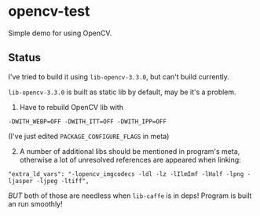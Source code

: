 # opencv-test

Simple demo for using OpenCV.

## Status

I've tried to build it using `lib-opencv-3.3.0`, but can't build currently.

`lib-opencv-3.3.0` is built as static lib by default, may be it's a problem.

1) Have to rebuild OpenCV lib with
```
-DWITH_WEBP=OFF -DWITH_ITT=OFF -DWITH_IPP=OFF
```
(I've just edited `PACKAGE_CONFIGURE_FLAGS` in meta)

2) A number of additional libs should be mentioned in program's meta, otherwise a lot of unresolved references are appeared when linking:
```
"extra_ld_vars": "-lopencv_imgcodecs -ldl -lz -lIlmImf -lHalf -lpng -ljasper -ljpeg -ltiff",
```

*BUT* both of those are needless when `lib-caffe` is in deps! Program is built an run smoothly!